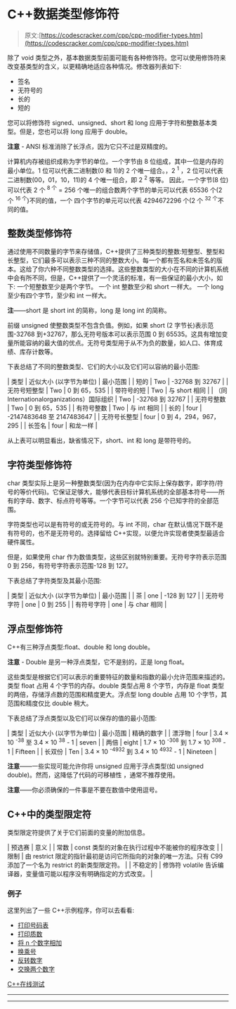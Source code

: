 # C++数据类型修饰符

> 原文:[https://codescracker.com/cpp/cpp-modifier-types.htm](https://codescracker.com/cpp/cpp-modifier-types.htm)

除了 void 类型之外，基本数据类型前面可能有各种修饰符。您可以使用修饰符来改变基类型的含义，以更精确地适应各种情况。修改器列表如下:

*   签名
*   无符号的
*   长的
*   短的

您可以将修饰符 signed、unsigned、short 和 long 应用于字符和整数基本类型。但是，您也可以将 long 应用于 double。

**注意** - ANSI 标准消除了长浮点，因为它只不过是双精度的。

计算机内存被组织成称为字节的单位。一个字节由 8 位组成，其中一位是内存的最小单位。1 位可以代表二进制数(0 和 1)的 2 个唯一组合。，2 <sup>1</sup> ，2 位可以代表二进制数(00，01，10，11)的 4 个唯一组合，即 2 <sup>2</sup> 等等。 因此，一个字节(8 位)可以代表 2 个 <sup>8 个</sup> = 256 个唯一的组合数两个字节的单元可以代表 65536 个(2 个 <sup>16 个</sup>)不同的值，一个 四个字节的单元可以代表 4294672296 个(2 个 <sup>32 个</sup>不同的值。

## 整数类型修饰符

通过使用不同数量的字节来存储值，C++提供了三种类型的整数:短整型、整型和长整型，它们最多可以表示三种不同的整数大小。每一个都有签名和未签名的版本。这给了你六种不同整数类型的选择。这些整数类型的大小在不同的计算机系统中会有所不同，但是，C++提供了一个灵活的标准，有一些保证的最小大小，如下:
一个短整数至少是两个字节。
一个 int 整数至少和 short 一样大。
一个 long 至少有四个字节，至少和 int 一样大。

**注**——short 是 short int 的简称，long 是 long int 的简称。

前缀 unsigned 使整数类型不包含负值。例如，如果 short (2 字节长)表示范围-32768 到+32767，那么无符号版本可以表示范围 0 到 65535。这具有增加变量所能容纳的最大值的优点。无符号类型用于从不为负的数量，如人口、体育成绩、库存计数等。

下表总结了不同的整数类型、它们的大小以及它们可以容纳的最小范围:

| 类型 | 近似大小
(以字节为单位) | 最小范围 |
| 短的 | Two | -32768 到 32767 |
| 无符号短整型 | Two | 0 到 65，535 |
| 带符号的短 | Two | 与 short 相同 |
| （同 Internationalorganizations）国际组织 | Two | -32768 到 32767 |
| 无符号整数 | Two | 0 到 65，535 |
| 有符号整数 | Two | 与 int 相同 |
| 长的 | four | -2147483648 至 2147483647 |
| 无符号长整型 | four | 0 到 4，294，967，295 |
| 长签名 | four | 和龙一样 |

从上表可以明显看出，缺省情况下，short、int 和 long 是带符号的。

## 字符类型修饰符

char 类型实际上是另一种整数类型(因为在内存中它实际上保存数字，即字符/符号的等价代码)。它保证足够大，能够代表目标计算机系统的全部基本符号——所有的字母、数字、标点符号等等。一个字节可以代表 256 个已知字符的全部范围。

字符类型也可以是有符号的或无符号的。与 int 不同，char 在默认情况下既不是有符号的，也不是无符号的。选择留给 C++实现，以便允许实现者使类型最适合硬件属性。

但是，如果使用 char 作为数值类型，这些区别就特别重要。无符号字符表示范围 0 到 256，有符号字符表示范围-128 到 127。

下表总结了字符类型及其最小范围:

| 类型 | 近似大小
(以字节为单位) | 最小范围 |
| 茶 | one | -128 到 127 |
| 无符号字符 | one | 0 到 255 |
| 有符号字符 | one | 与 char 相同 |

## 浮点型修饰符

C++有三种浮点类型:float、double 和 long double。

**注意** - Double 是另一种浮点类型，它不是别的，正是 long float。

这些类型是根据它们可以表示的重要特征的数量和指数的最小允许范围来描述的。类型 float 占用 4 个字节的内存。double 类型占用 8 个字节，内存是 float 类型的两倍，存储浮点数的范围和精度更大。浮点型 long double 占用 10 个字节，其范围和精度仅比 double 稍大。

下表总结了浮点类型以及它们可以保存的值的最小范围:

| 类型 | 近似大小
(以字节为单位) | 最小范围 | 精确的数字 |
| 漂浮物 | four | 3.4 × 10 <sup>-38</sup> 至 3.4 × 10 <sup>38</sup> - 1 | seven |
| 两倍 | eight | 1.7 × 10 <sup>-308</sup> 到 1.7 × 10 <sup>308</sup> - 1 | Fifteen |
| 长双份 | Ten | 3.4 × 10 <sup>-4932</sup> 到 3.4 × 10 <sup>4932</sup> - 1 | Nineteen |

**注意**——一些实现可能允许你将 unsigned 应用于浮点类型(如 unsigned double)。然而，这降低了代码的可移植性 ，通常不推荐使用。

**注意**——你必须确保的一件事是不要在数值中使用逗号。

## C++中的类型限定符

类型限定符提供了关于它们前面的变量的附加信息。

| 预选赛 | 意义 |
| 常数 | const 类型的对象在执行过程中不能被你的程序改变 |
| 限制 | 由 restrict 限定的指针最初是访问它所指向的对象的唯一方法。只有 C99 添加了一个名为 restrict 的新类型限定符。 |
| 不稳定的 | 修饰符 volatile 告诉编译器，变量值可能以程序没有明确指定的方式改变。 |

### 例子

这里列出了一些 C++示例程序，你可以去看看:

*   [打印号码表](/cpp/program/cpp-program-print-table-of-number.htm)
*   [打印质数](/cpp/program/cpp-program-print-prime-numbers.htm)
*   [将 n 个数字相加](/cpp/program/cpp-program-add-n-numbers.htm)
*   [换乘号](/cpp/program/cpp-program-interchange-numbers.htm)
*   [反转数字](/cpp/program/cpp-program-reverse-numbers.htm)
*   [交换两个数字](/cpp/program/cpp-program-swap-two-numbers.htm)

[C++在线测试](/exam/showtest.php?subid=3)

* * *

* * *